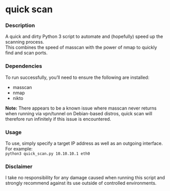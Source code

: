 # quick scan
### Description
A quick and dirty Python 3 script to automate and (hopefully) speed up the scanning process.<br />
This combines the speed of masscan with the power of nmap to quickly find and scan ports.

### Dependencies
To run successfully, you’ll need to ensure the following are installed:
* masscan
* nmap
* nikto

**Note:** There appears to be a known issue where masscan never returns when running via vpn/tunnel on Debian-based distros, quick scan will therefore run infinitely if this issue is encountered.

### Usage
  To use, simply specify a target IP address as well as an outgoing interface. For example:
  <br />`python3 quick_scan.py 10.10.10.1 eth0`

### Disclaimer
  I take no responsibility for any damage caused when running this script and strongly recommend against its use outside of controlled environments.
